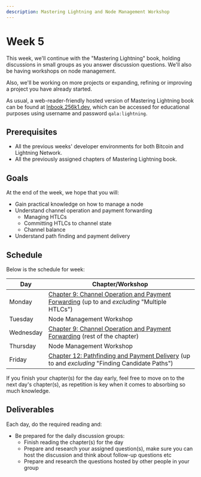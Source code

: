 ```yaml
---
description: Mastering Lightning and Node Management Workshop
---
```


# Week 5

This week, we'll continue with the "Mastering Lightning" book, holding discussions in small groups as you answer discussion questions. We'll also be having workshops on node management.

Also, we'll be working on more projects or expanding, refining or improving a project you have already started. 

As usual, a web-reader-friendly hosted version of Mastering Lightning book can be found at [lnbook.256k1.dev](https://lnbook.256k1.dev), which can be accessed for educational purposes using username and password `qala:lightning`.

## Prerequisites

* All the previous weeks' developer environments for both Bitcoin and Lightning Network.
* All the previously assigned chapters of Mastering Lightning book.

## Goals

At the end of the week, we hope that you will:

* Gain practical knowledge on how to manage a node
* Understand channel operation and payment forwarding
  * Managing HTLCs
  * Committing HTLCs to channel state
  * Channel balance
* Understand path finding and payment delivery


## Schedule

Below is the schedule for week:

| Day       | Chapter/Workshop                                                                                                                                                                                                                      |
| --------- | ----------------------------------------------------------------------------------------------------------------------------------------------------------------------------------------------------------------------------- |
| Monday    | [Chapter 9: Channel Operation and Payment Forwarding](https://lnbook.256k1.dev/#channel_operation) (up to and _excluding_ "Multiple HTLCs")                                                                 |
| Tuesday   | Node Management Workshop                                      |
| Wednesday | [Chapter 9: Channel Operation and Payment Forwarding](https://lnbook.256k1.dev/#channel_operation) (rest of the chapter)                                                                                   |
| Thursday  | Node Management Workshop  |
| Friday    | [Chapter 12: Pathfinding and Payment Delivery](https://lnbook.256k1.dev/#path_finding) (up to and _excluding_ "Finding Candidate Paths")                                                                                       |

If you finish your chapter(s) for the day early, feel free to move on to the next day's chapter(s), as repetition is key when it comes to absorbing so much knowledge.

## Deliverables

Each day, do the required reading and:

* Be prepared for the daily discussion groups:
  * Finish reading the chapter(s) for the day
  * Prepare and research your assigned question(s), make sure you can host the discussion and think about follow-up questions etc
  * Prepare and research the questions hosted by other people in your group